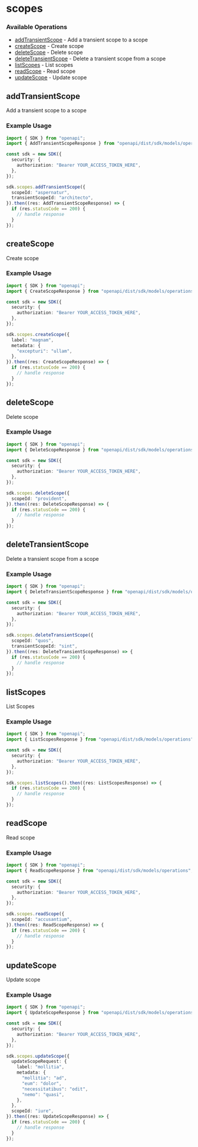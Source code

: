 # scopes

### Available Operations

* [addTransientScope](#addtransientscope) - Add a transient scope to a scope
* [createScope](#createscope) - Create scope
* [deleteScope](#deletescope) - Delete scope
* [deleteTransientScope](#deletetransientscope) - Delete a transient scope from a scope
* [listScopes](#listscopes) - List scopes
* [readScope](#readscope) - Read scope
* [updateScope](#updatescope) - Update scope

## addTransientScope

Add a transient scope to a scope

### Example Usage

```typescript
import { SDK } from "openapi";
import { AddTransientScopeResponse } from "openapi/dist/sdk/models/operations";

const sdk = new SDK({
  security: {
    authorization: "Bearer YOUR_ACCESS_TOKEN_HERE",
  },
});

sdk.scopes.addTransientScope({
  scopeId: "aspernatur",
  transientScopeId: "architecto",
}).then((res: AddTransientScopeResponse) => {
  if (res.statusCode == 200) {
    // handle response
  }
});
```

## createScope

Create scope

### Example Usage

```typescript
import { SDK } from "openapi";
import { CreateScopeResponse } from "openapi/dist/sdk/models/operations";

const sdk = new SDK({
  security: {
    authorization: "Bearer YOUR_ACCESS_TOKEN_HERE",
  },
});

sdk.scopes.createScope({
  label: "magnam",
  metadata: {
    "excepturi": "ullam",
  },
}).then((res: CreateScopeResponse) => {
  if (res.statusCode == 200) {
    // handle response
  }
});
```

## deleteScope

Delete scope

### Example Usage

```typescript
import { SDK } from "openapi";
import { DeleteScopeResponse } from "openapi/dist/sdk/models/operations";

const sdk = new SDK({
  security: {
    authorization: "Bearer YOUR_ACCESS_TOKEN_HERE",
  },
});

sdk.scopes.deleteScope({
  scopeId: "provident",
}).then((res: DeleteScopeResponse) => {
  if (res.statusCode == 200) {
    // handle response
  }
});
```

## deleteTransientScope

Delete a transient scope from a scope

### Example Usage

```typescript
import { SDK } from "openapi";
import { DeleteTransientScopeResponse } from "openapi/dist/sdk/models/operations";

const sdk = new SDK({
  security: {
    authorization: "Bearer YOUR_ACCESS_TOKEN_HERE",
  },
});

sdk.scopes.deleteTransientScope({
  scopeId: "quos",
  transientScopeId: "sint",
}).then((res: DeleteTransientScopeResponse) => {
  if (res.statusCode == 200) {
    // handle response
  }
});
```

## listScopes

List Scopes

### Example Usage

```typescript
import { SDK } from "openapi";
import { ListScopesResponse } from "openapi/dist/sdk/models/operations";

const sdk = new SDK({
  security: {
    authorization: "Bearer YOUR_ACCESS_TOKEN_HERE",
  },
});

sdk.scopes.listScopes().then((res: ListScopesResponse) => {
  if (res.statusCode == 200) {
    // handle response
  }
});
```

## readScope

Read scope

### Example Usage

```typescript
import { SDK } from "openapi";
import { ReadScopeResponse } from "openapi/dist/sdk/models/operations";

const sdk = new SDK({
  security: {
    authorization: "Bearer YOUR_ACCESS_TOKEN_HERE",
  },
});

sdk.scopes.readScope({
  scopeId: "accusantium",
}).then((res: ReadScopeResponse) => {
  if (res.statusCode == 200) {
    // handle response
  }
});
```

## updateScope

Update scope

### Example Usage

```typescript
import { SDK } from "openapi";
import { UpdateScopeResponse } from "openapi/dist/sdk/models/operations";

const sdk = new SDK({
  security: {
    authorization: "Bearer YOUR_ACCESS_TOKEN_HERE",
  },
});

sdk.scopes.updateScope({
  updateScopeRequest: {
    label: "mollitia",
    metadata: {
      "mollitia": "ad",
      "eum": "dolor",
      "necessitatibus": "odit",
      "nemo": "quasi",
    },
  },
  scopeId: "iure",
}).then((res: UpdateScopeResponse) => {
  if (res.statusCode == 200) {
    // handle response
  }
});
```

